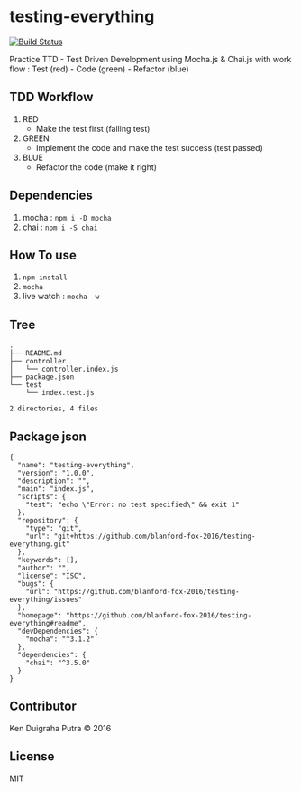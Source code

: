 # testing-everything

[![Build Status](https://travis-ci.org/kenduigraha/Continous-Integration.svg?branch=master)](https://travis-ci.org/kenduigraha/Continous-Integration)

Practice TTD - Test Driven Development using Mocha.js & Chai.js with work flow : Test (red) - Code (green) - Refactor (blue)

## TDD Workflow
1.  RED
    * Make the test first (failing test)
2. GREEN
    * Implement the code and make the test success (test passed)
3. BLUE
    * Refactor the code (make it right)

## Dependencies
1. mocha : ```npm i -D mocha```
2. chai : ```npm i -S chai```

## How To use
1. ```npm install```
2. ```mocha```
3. live watch : ```mocha -w```

## Tree
```
.
├── README.md
├── controller
│   └── controller.index.js
├── package.json
└── test
    └── index.test.js

2 directories, 4 files
```

## Package json
```
{
  "name": "testing-everything",
  "version": "1.0.0",
  "description": "",
  "main": "index.js",
  "scripts": {
    "test": "echo \"Error: no test specified\" && exit 1"
  },
  "repository": {
    "type": "git",
    "url": "git+https://github.com/blanford-fox-2016/testing-everything.git"
  },
  "keywords": [],
  "author": "",
  "license": "ISC",
  "bugs": {
    "url": "https://github.com/blanford-fox-2016/testing-everything/issues"
  },
  "homepage": "https://github.com/blanford-fox-2016/testing-everything#readme",
  "devDependencies": {
    "mocha": "^3.1.2"
  },
  "dependencies": {
    "chai": "^3.5.0"
  }
}

```

## Contributor
Ken Duigraha Putra &copy; 2016

## License
MIT
